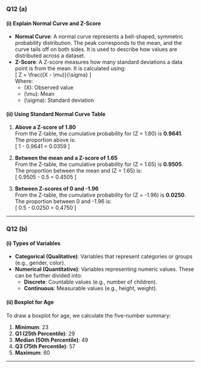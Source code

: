 
### **Q12 (a)**
#### **(i) Explain Normal Curve and Z-Score**
- **Normal Curve**: A normal curve represents a bell-shaped, symmetric probability distribution. The peak corresponds to the mean, and the curve tails off on both sides. It is used to describe how values are distributed across a dataset.
- **Z-Score**: A Z-score measures how many standard deviations a data point is from the mean. It is calculated using:  
  \[
  Z = \frac{(X - \mu)}{\sigma}
  \]  
  Where:
  - \(X\): Observed value  
  - \(\mu\): Mean  
  - \(\sigma\): Standard deviation  

#### **(ii) Using Standard Normal Curve Table**
1. **Above a Z-score of 1.80**  
   From the Z-table, the cumulative probability for \(Z = 1.80\) is **0.9641**.  
   The proportion above is:  
   \[
   1 - 0.9641 = 0.0359
   \]

2. **Between the mean and a Z-score of 1.65**  
   From the Z-table, the cumulative probability for \(Z = 1.65\) is **0.9505**.  
   The proportion between the mean and \(Z = 1.65\) is:  
   \[
   0.9505 - 0.5 = 0.4505
   \]

3. **Between Z-scores of 0 and -1.96**  
   From the Z-table, the cumulative probability for \(Z = -1.96\) is **0.0250**.  
   The proportion between 0 and -1.96 is:  
   \[
   0.5 - 0.0250 = 0.4750
   \]

---

### **Q12 (b)**
#### **(i) Types of Variables**
- **Categorical (Qualitative)**: Variables that represent categories or groups (e.g., gender, color).  
- **Numerical (Quantitative)**: Variables representing numeric values. These can be further divided into:
  - **Discrete**: Countable values (e.g., number of children).  
  - **Continuous**: Measurable values (e.g., height, weight).

#### **(ii) Boxplot for Age**
To draw a boxplot for age, we calculate the five-number summary:
1. **Minimum**: 23  
2. **Q1 (25th Percentile)**: 29  
3. **Median (50th Percentile)**: 49  
4. **Q3 (75th Percentile)**: 57  
5. **Maximum**: 60  

---

